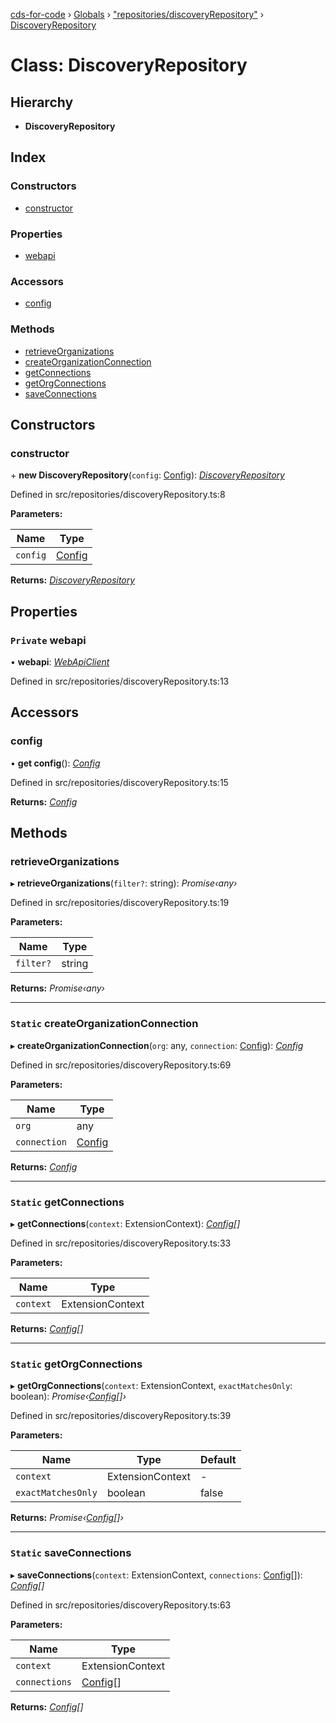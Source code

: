 [cds-for-code](../README.md) › [Globals](../globals.md) › ["repositories/discoveryRepository"](../modules/_repositories_discoveryrepository_.md) › [DiscoveryRepository](_repositories_discoveryrepository_.discoveryrepository.md)

# Class: DiscoveryRepository

## Hierarchy

* **DiscoveryRepository**

## Index

### Constructors

* [constructor](_repositories_discoveryrepository_.discoveryrepository.md#constructor)

### Properties

* [webapi](_repositories_discoveryrepository_.discoveryrepository.md#private-webapi)

### Accessors

* [config](_repositories_discoveryrepository_.discoveryrepository.md#config)

### Methods

* [retrieveOrganizations](_repositories_discoveryrepository_.discoveryrepository.md#retrieveorganizations)
* [createOrganizationConnection](_repositories_discoveryrepository_.discoveryrepository.md#static-createorganizationconnection)
* [getConnections](_repositories_discoveryrepository_.discoveryrepository.md#static-getconnections)
* [getOrgConnections](_repositories_discoveryrepository_.discoveryrepository.md#static-getorgconnections)
* [saveConnections](_repositories_discoveryrepository_.discoveryrepository.md#static-saveconnections)

## Constructors

###  constructor

\+ **new DiscoveryRepository**(`config`: [Config](../interfaces/_api_cds_webapi_cdswebapi_.cdswebapi.config.md)): *[DiscoveryRepository](_repositories_discoveryrepository_.discoveryrepository.md)*

Defined in src/repositories/discoveryRepository.ts:8

**Parameters:**

Name | Type |
------ | ------ |
`config` | [Config](../interfaces/_api_cds_webapi_cdswebapi_.cdswebapi.config.md) |

**Returns:** *[DiscoveryRepository](_repositories_discoveryrepository_.discoveryrepository.md)*

## Properties

### `Private` webapi

• **webapi**: *[WebApiClient](_api_cds_webapi_cdswebapi_.cdswebapi.webapiclient.md)*

Defined in src/repositories/discoveryRepository.ts:13

## Accessors

###  config

• **get config**(): *[Config](../interfaces/_api_cds_webapi_cdswebapi_.cdswebapi.config.md)*

Defined in src/repositories/discoveryRepository.ts:15

**Returns:** *[Config](../interfaces/_api_cds_webapi_cdswebapi_.cdswebapi.config.md)*

## Methods

###  retrieveOrganizations

▸ **retrieveOrganizations**(`filter?`: string): *Promise‹any›*

Defined in src/repositories/discoveryRepository.ts:19

**Parameters:**

Name | Type |
------ | ------ |
`filter?` | string |

**Returns:** *Promise‹any›*

___

### `Static` createOrganizationConnection

▸ **createOrganizationConnection**(`org`: any, `connection`: [Config](../interfaces/_api_cds_webapi_cdswebapi_.cdswebapi.config.md)): *[Config](../interfaces/_api_cds_webapi_cdswebapi_.cdswebapi.config.md)*

Defined in src/repositories/discoveryRepository.ts:69

**Parameters:**

Name | Type |
------ | ------ |
`org` | any |
`connection` | [Config](../interfaces/_api_cds_webapi_cdswebapi_.cdswebapi.config.md) |

**Returns:** *[Config](../interfaces/_api_cds_webapi_cdswebapi_.cdswebapi.config.md)*

___

### `Static` getConnections

▸ **getConnections**(`context`: ExtensionContext): *[Config](../interfaces/_api_cds_webapi_cdswebapi_.cdswebapi.config.md)[]*

Defined in src/repositories/discoveryRepository.ts:33

**Parameters:**

Name | Type |
------ | ------ |
`context` | ExtensionContext |

**Returns:** *[Config](../interfaces/_api_cds_webapi_cdswebapi_.cdswebapi.config.md)[]*

___

### `Static` getOrgConnections

▸ **getOrgConnections**(`context`: ExtensionContext, `exactMatchesOnly`: boolean): *Promise‹[Config](../interfaces/_api_cds_webapi_cdswebapi_.cdswebapi.config.md)[]›*

Defined in src/repositories/discoveryRepository.ts:39

**Parameters:**

Name | Type | Default |
------ | ------ | ------ |
`context` | ExtensionContext | - |
`exactMatchesOnly` | boolean | false |

**Returns:** *Promise‹[Config](../interfaces/_api_cds_webapi_cdswebapi_.cdswebapi.config.md)[]›*

___

### `Static` saveConnections

▸ **saveConnections**(`context`: ExtensionContext, `connections`: [Config](../interfaces/_api_cds_webapi_cdswebapi_.cdswebapi.config.md)[]): *[Config](../interfaces/_api_cds_webapi_cdswebapi_.cdswebapi.config.md)[]*

Defined in src/repositories/discoveryRepository.ts:63

**Parameters:**

Name | Type |
------ | ------ |
`context` | ExtensionContext |
`connections` | [Config](../interfaces/_api_cds_webapi_cdswebapi_.cdswebapi.config.md)[] |

**Returns:** *[Config](../interfaces/_api_cds_webapi_cdswebapi_.cdswebapi.config.md)[]*
